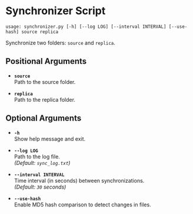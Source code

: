 # Synchronizer Script

`usage: synchronizer.py [-h] [--log LOG] [--interval INTERVAL] [--use-hash] source replica`

Synchronize two folders: `source` and `replica`.

## Positional Arguments
- **`source`**  
  Path to the source folder.
  
- **`replica`**  
  Path to the replica folder.

## Optional Arguments
- **`-h`**  
  Show help message and exit.
  
- **`--log LOG`**  
  Path to the log file.  
  *(Default: `sync_log.txt`)*
  
- **`--interval INTERVAL`**  
  Time interval (in seconds) between synchronizations.  
  *(Default: `30` seconds)*

- **`--use-hash`**  
  Enable MD5 hash comparison to detect changes in files.
  
